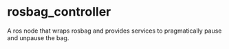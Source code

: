 # rosbag_controller
A ros node that wraps rosbag and provides services to pragmatically pause and unpause the bag.
